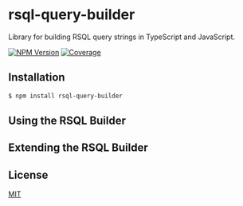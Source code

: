 # rsql-query-builder

Library for building RSQL query strings in TypeScript and JavaScript.

[![NPM Version][npm-image]][npm-url]
[![Coverage][coveralls-image]][coveralls-url]

## Installation

```bash
$ npm install rsql-query-builder
```

## Using the RSQL Builder

## Extending the RSQL Builder

## License

[MIT](LICENSE)

[npm-image]: https://img.shields.io/npm/v/rsql-mongodb.svg
[npm-url]: https://npmjs.org/package/rsql-mongodb
[coveralls-image]: https://coveralls.io/repos/github/Fizcko/rsql-mongodb/badge.svg?branch=master
[coveralls-url]: https://coveralls.io/github/Fizcko/rsql-mongodb?branch=master
